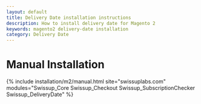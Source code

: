 ```yaml
---
layout: default
title: Delivery Date installation instructions
description: How to install delivery date for Magento 2
keywords: magento2 delivery-date installation
category: Delivery Date
---
```


# Manual Installation

{% include installation/m2/manual.html site="swissuplabs.com" modules="Swissup_Core Swissup_Checkout Swissup_SubscriptionChecker Swissup_DeliveryDate" %}
